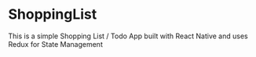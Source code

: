 # ShoppingList

This is a simple Shopping List / Todo App built with React Native and uses Redux for State Management
